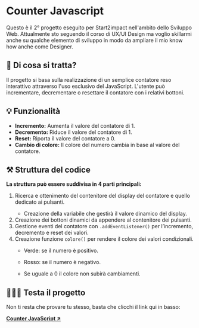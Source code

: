 <h1>Counter Javascript</h1>
<p>Questo è il 2° progetto eseguito per Start2impact nell'ambito dello Sviluppo Web. Attualmente sto seguendo il corso di UX/UI Design ma voglio skillarmi anche su qualche elemento di sviluppo in modo da ampliare il mio know how anche come Designer.</p>

<h2>🤔 Di cosa si tratta?</h2>
<p>Il progetto si basa sulla realizzazione di un semplice contatore reso interattivo attraverso l'uso esclusivo del JavaScript. L'utente può incrementare, decrementare o resettare il contatore con i relativi bottoni.</p>

<h2>💡 Funzionalità</h2>
<ul>
  <li><strong>Incremento:</strong> Aumenta il valore del contatore di 1.</li>
  <li><strong>Decremento:</strong> Riduce il valore del contatore di 1.</li>
  <li><strong>Reset:</strong> Riporta il valore del contatore a 0.</li>
  <li><strong>Cambio di colore:</strong> Il colore del numero cambia in base al valore del contatore.</li>
</ul>

<h2>⚒️ Struttura del codice</h2>

<p><strong>La struttura può essere suddivisa in 4 parti principali:</strong></p>

<ol>

  <li>Ricerca e ottenimento del contenitore del display del contatore e quello dedicato ai pulsanti.</li>
    <ul><li>Creazione della variabile che gestirà il valore dinamico del display.</li></ul>
  <li>Creazione dei bottoni dinamici da appendere al contenitore dei pulsanti.</li>
  <li>Gestione eventi del contatore con <code>.addEventListener()</code> per l’incremento, decremento e reset dei valori.</li>
  <li>Creazione funzione <code>colore()</code> per rendere il colore dei valori condizionali.</li>
    <ul><li>Verde: se il numero è positivo.</li></ul>
    <ul><li>Rosso: se il numero è negativo.</li></ul>
    <ul><li>Se uguale a 0 il colore non subirà cambiamenti.</li></ul>

</ol>

<h2>👨🏻‍💻 Testa il progetto</h2>
<p>Non ti resta che provare tu stesso, basta che clicchi il link qui in basso:</p>
<a href="https://davidecavallucci.github.io/Contatore-Javascript/" rel="noopener" target="_blank"><strong>Counter JavaScript ↗️</strong></a> 
